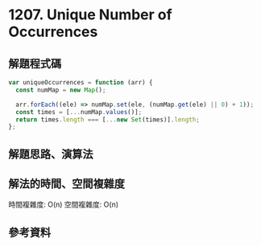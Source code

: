 # 1207. Unique Number of Occurrences

## 解題程式碼

```javascript
var uniqueOccurrences = function (arr) {
  const numMap = new Map();

  arr.forEach((ele) => numMap.set(ele, (numMap.get(ele) || 0) + 1));
  const times = [...numMap.values()];
  return times.length === [...new Set(times)].length;
};
```

## 解題思路、演算法

## 解法的時間、空間複雜度

時間複雜度: O(n)
空間複雜度: O(n)

## 參考資料
